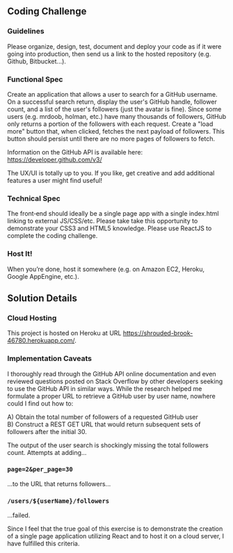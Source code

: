 ## Coding Challenge

### Guidelines

Please organize, design, test, document and deploy your code as if it were going into production, then send
us a link to the hosted repository (e.g. Github, Bitbucket...).

### Functional Spec

Create an application that allows a user to search for a GitHub username. On a successful search return,
display the user's GitHub handle, follower count, and a list of the user's followers (just the avatar is fine).
Since some users (e.g. mrdoob, holman, etc.) have many thousands of followers, GitHub only returns a
portion of the followers with each request. Create a "load more" button that, when clicked, fetches the next
payload of followers. This button should persist until there are no more pages of followers to fetch.

Information on the GitHub API is available here:  https://developer.github.com/v3/

The UX/UI is totally up to you. If you like, get creative and add additional features a user might find useful!

### Technical Spec

The front‐end should ideally be a single page app with a single index.html linking to external JS/CSS/etc.
Please take take this opportunity to demonstrate your CSS3 and HTML5 knowledge. Please use ReactJS to complete 
the coding challenge.

### Host It!

When you’re done, host it somewhere (e.g. on Amazon EC2, Heroku, Google AppEngine, etc.).

## Solution Details

### Cloud Hosting

This project is hosted on Heroku at URL https://shrouded-brook-46780.herokuapp.com/.

### Implementation Caveats

I thoroughly read through the GitHub API online documentation and even reviewed questions posted on Stack Overflow
by other developers seeking to use the GitHub API in similar ways.  While the research helped me formulate a proper
URL to retrieve a GitHub user by user name, nowhere could I find out how to:

A) Obtain the total number of followers of a requested GitHub user <br>
B) Construct a REST GET URL that would return subsequent sets of followers after the initial 30.

The output of the user search is shockingly missing the total followers count.  Attempts at adding...

### `page=2&per_page=30`

...to the URL that returns followers...

### `/users/${userName}/followers`

...failed.

Since I feel that the true goal of this exercise is to demonstrate the creation of a single page application utilizing
React and to host it on a cloud server, I have fulfilled this criteria. 